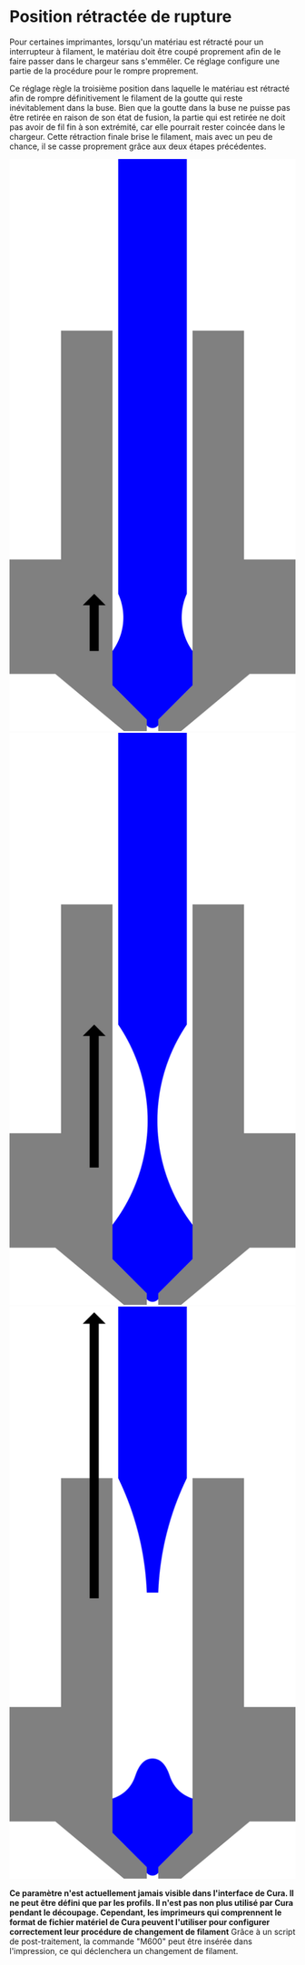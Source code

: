 Position rétractée de rupture
====
Pour certaines imprimantes, lorsqu'un matériau est rétracté pour un interrupteur à filament, le matériau doit être coupé proprement afin de le faire passer dans le chargeur sans s'emmêler. Ce réglage configure une partie de la procédure pour le rompre proprement.

Ce réglage règle la troisième position dans laquelle le matériau est rétracté afin de rompre définitivement le filament de la goutte qui reste inévitablement dans la buse. Bien que la goutte dans la buse ne puisse pas être retirée en raison de son état de fusion, la partie qui est retirée ne doit pas avoir de fil fin à son extrémité, car elle pourrait rester coincée dans le chargeur. Cette rétraction finale brise le filament, mais avec un peu de chance, il se casse proprement grâce aux deux étapes précédentes.

![D'abord, le matériau est rétracté pour arrêter de suinter](../../../articles/images/filament_switch_anti_ooze.svg)
![Deuxièmement, le filament est lentement rétracté pour tirer un fil fin qui est facile à casser et laisser ce fil se solidifier](../../../articles/images/filament_switch_break_preparation.svg)
![Troisièmement, le filament est rapidement rétracté davantage pour le rompre](../../../articles/images/filament_switch_break.svg)

**Ce paramètre n'est actuellement jamais visible dans l'interface de Cura. Il ne peut être défini que par les profils. Il n'est pas non plus utilisé par Cura pendant le découpage. Cependant, les imprimeurs qui comprennent le format de fichier matériel de Cura peuvent l'utiliser pour configurer correctement leur procédure de changement de filament** Grâce à un script de post-traitement, la commande "M600" peut être insérée dans l'impression, ce qui déclenchera un changement de filament.
